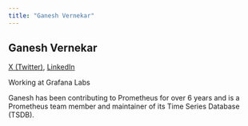 ```yaml
---
title: "Ganesh Vernekar"
---
```


## Ganesh Vernekar
[X (Twitter)](https://x.com/_codesome), 
[LinkedIn](https://www.linkedin.com/in/ganeshvernekar/)

Working at Grafana Labs

Ganesh has been contributing to Prometheus for over 6 years and is a Prometheus team member and maintainer of its Time Series Database (TSDB).
